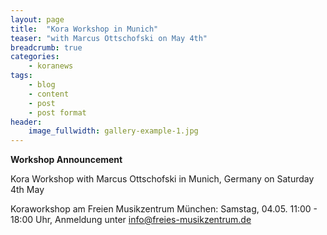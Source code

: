 ```yaml
---
layout: page
title:  "Kora Workshop in Munich"
teaser: "with Marcus Ottschofski on May 4th"
breadcrumb: true
categories:
    - koranews
tags:
    - blog
    - content
    - post
    - post format
header:
    image_fullwidth: gallery-example-1.jpg
---
```


**Workshop Announcement**

Kora Workshop with Marcus Ottschofski in Munich, Germany on Saturday 4th May

Koraworkshop am Freien Musikzentrum München:
Samstag, 04.05. 11:00 - 18:00 Uhr, Anmeldung unter info@freies-musikzentrum.de
